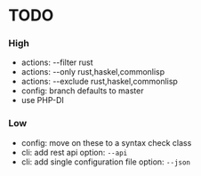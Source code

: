 <!--

 Copyright 2023 EAS Barbosa

     Licensed under the Apache License, Version 2.0(the "License");
 you may not use this file except in compliance with the License.
 You may obtain a copy of the License at

     http://www.apache.org/licenses/LICENSE-2.0

 Unless required by applicable law or agreed to in writing, software
 distributed under the License is distributed on an "AS IS" BASIS,
 WITHOUT WARRANTIES OR CONDITIONS OF ANY KIND, either express or implied.
 See the License for the specific language governing permissions and
 limitations under the License.

-->

# TODO

### High

- actions: --filter rust
- actions: --only rust,haskel,commonlisp
- actions: --exclude rust,haskel,commonlisp
- config: branch defaults to master
- use PHP-DI

### Low

- config: move on these to a syntax check class
- cli: add rest api option: `--api`
- cli: add single configuration file option: `--json`
